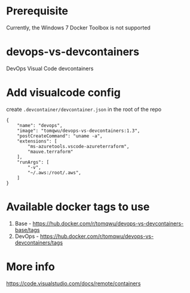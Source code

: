 # Prerequisite
Currently, the Windows 7 Docker Toolbox is not supported

# devops-vs-devcontainers
DevOps Visual Code devcontainers

# Add visualcode config
create `.devcontainer/devcontainer.json` in the root of the repo
```
{
	"name": "devops",
	"image": "tomqwu/devops-vs-devcontainers:1.3",
	"postCreateCommand": "uname -a",
	"extensions": [
		"ms-azuretools.vscode-azureterraform",
		"mauve.terraform"
	],
	"runArgs": [
		"-v",
		"~/.aws:/root/.aws",
	]
}
```

# Available docker tags to use
1. Base - https://hub.docker.com/r/tomqwu/devops-vs-devcontainers-base/tags
1. DevOps - https://hub.docker.com/r/tomqwu/devops-vs-devcontainers/tags


# More info
https://code.visualstudio.com/docs/remote/containers
